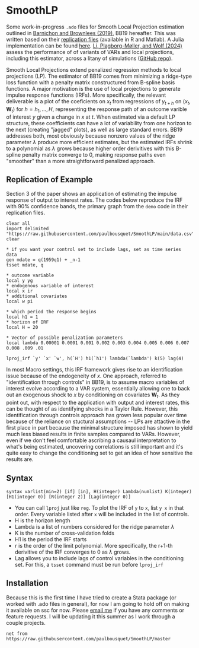 # SmoothLP

Some work-in-progress `.ado` files for Smooth Local Projection estimation outlined in [Barnichon and Brownlees (2019)](https://www.mitpressjournals.org/doi/abs/10.1162/rest_a_00778), BB19 hereafter. This was written based on their [replication files](https://dataverse.harvard.edu/dataset.xhtml?persistentId=doi:10.7910/DVN/8KQJBJ) (available in R and Matlab). A Julia implementation can be found [here](https://github.com/justinjjlee/SmoothLocalProjections.jl). [Li, Plagborg-Møller, and Wolf (2024)](https://www.sciencedirect.com/science/article/pii/S030440762400068X?via%3Dihub) assess the performance of of variants of VARs and local projections, including this estimator, across a litany of simulations ([GitHub repo](https://github.com/dake-li/lp_var_simul)). 

Smooth Local Projections extend penalized regression methods to local projections (LP). The estimator of BB19 comes from minimizing a ridge-type loss function with a penalty matrix constructured from B-spline basis functions. A major motivation is the use of local projections to generate impulse response functions (IRFs). More specifically, the relevant deliverable is a plot of the coeficients on $x_t$ from regressions of $y_{t+h}$ on $(x_t,\boldsymbol{W}_t)$ for $h=h_1,\dots,H$, representing the response path of an outcome varible of interest $y$ given a change in $x$ at $t$. When estimated via a default LP structure, these coefficients can have a lot of variability from one horizon to the next (creating "jagged" plots), as well as large standard errors. BB19 addresses both, most obviously because nonzero values of the ridge parameter $\lambda$ produce more efficient estimates, but the estimated IRFs shrink to a polynomial as $\lambda$ grows because higher order derivitives with this B-spline penalty matrix converge to 0, making response paths even "smoother" than a more straightforward penalized approach. 

## Replication of Example

Section 3 of the paper shows an application of estimating the impulse response of output to interest rates. The codes below reproduce the IRF with 90% confidence bands, the primary graph from the `demo` code in their replication files. 

```
clear all
import delimited "https://raw.githubusercontent.com/paulbousquet/SmoothLP/main/data.csv", clear

* if you want your control set to include lags, set as time series data
gen mdate = q(1959q1) + _n-1
tsset mdate, q

* outcome variable 
local y yg
* endogenous variable of interest 
local x ir
* additional covariates 
local w pi 

* which period the response begins 
local h1 = 1
* horizon of IRF 
local H = 20

* Vector of possible penalization parameters 
local lambda 0.00001 0.0001 0.001 0.002 0.003 0.004 0.005 0.006 0.007 0.008 .009 .01

lproj_irf `y' `x' `w', h(`H') h1(`h1') lambda(`lambda') k(5) lag(4)

```
In most Macro settings, this IRF framework gives rise to an identification issue because of the endogeneity of $x$. One approach, referred to "identification through controls" in BB19, is to assume macro variables of interest evolve according to a VAR system, essentially allowing one to back out an exogenous shock to $x$ by conditioning on covariates $\boldsymbol{W}_t$. As they point out, with respect to the application with output and interest rates, this can be thought of as identifying shocks in a Taylor Rule. However, this identification through controls approach has grown less popular over time because of the reliance on stuctural assumptions -- LPs are attactive in the first place in part because the minimal structure imposed has shown to yield much less biased results in finite samples compared to VARs. However, even if we don't feel comfortable ascribing a causaul interpretation to what's being estimated, uncovering correlations is still important and it's quite easy to change the conditioning set to get an idea of how sensitive the results are. 

## Syntax 

```
syntax varlist(min=2) [if] [in], H(integer) Lambda(numlist) K(integer) [H1(integer 0)] [R(integer 2)] [Lag(integer 0)]
```
* You can call `lproj` just like `reg`. To plot the IRF of `y` to `x`, list `y x` in that order. Every variable listed after `x` will be included in the list of controls.
* H is the horizon length
* Lambda is a list of numbers considered for the ridge parameter $\lambda$ 
* K is the number of cross-validation folds
* H1 is the period the IRF starts
* r is the order of the limit polynomial. More specifically, the r+1-th derivitive of the IRF converges to 0 as $\lambda$ grows.
* Lag allows you to include lags of control variables in the conditioning set. For this, a `tsset` command must be run before `lproj_irf`

 
 ## Installation

 Because this is the first time I have tried to create a Stata package (or worked with .ado files in general), for now I am going to hold off on making it available on ssc for now. Please [email me](mailto:ptb8zf@virginia.edu) if you have any comments or feature requests. I will be updating it this summer as I work through a couple projects. 

 ```
net from https://raw.githubusercontent.com/paulbousquet/SmoothLP/master 
```
